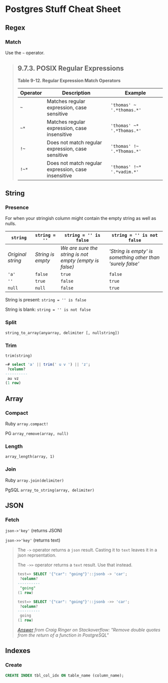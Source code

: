 # Postgres Stuff Cheat Sheet

## Regex

### Match

Use the `~` operator.

> ## 9.7.3. POSIX Regular Expressions
>
> **Table 9-12. Regular Expression Match Operators**
>
> | Operator | Description                                                  | Example                               |
> | -------- | ------------------------------------------------------------ | ------------------------------------- |
> | `~`      | Matches regular expression, case sensitive                   | `'thomas' ~            '.*thomas.*'`  |
> | `~*`     | Matches regular expression, case insensitive                 | `'thomas' ~*            '.*Thomas.*'` |
> | `!~`     | Does not match regular expression, case            sensitive | `'thomas' !~            '.*Thomas.*'` |
> | `!~*`    | Does not match regular expression, case            insensitive | `'thomas' !~*            '.*vadim.*'` |



## String

### Presence

For when your stringish column might contain the empty string as well as nulls.

| `string` | `string = ''` | `string = '' is false` | `string = '' is not false` |
|---|---|---|---|
| *Original string* | *String is empty* | *We are sure the string is not empty (empty is false)* | *'String is empty' is something other than 'surely false'* |
| `'a'` | `false` | `true` | `false` |
| `''` | `true` | `false` | `true` |
| `null` | `null` | `false` | `true` |

String is present: `string = '' is false`

String is blank: `string = '' is not false`

### Split

`string_to_array(anyarray, delimiter [, nullstring])`

### Trim

`trim(string)`

```sql
=# select 'a' || trim(' u v ') || 'z';
 ?column?
----------
 au vz
(1 row)
```





## Array

### Compact

Ruby `array.compact!`

PG `array_remove(array, null)`

### Length

`array_length(array, 1)`

### Join

Ruby `array.join(delimiter)`

PgSQL `array_to_string(array, delimiter)`



## JSON

### Fetch

`json->'key'` (returns JSON)

`json->>'key'` (returns text)



> The `->` operator returns a `json` result. Casting it to `text` leaves it in a json reprsentation.
>
> The `->>` operator returns a `text` result. Use that instead.
>
> ```sql
> test=> SELECT '{"car": "going"}'::jsonb -> 'car';
>  ?column? 
> ----------
>  "going"
> (1 row)
>
> test=> SELECT '{"car": "going"}'::jsonb ->> 'car';
>  ?column? 
> ----------
>  going
> (1 row)
> ```
>
> *[Answer](https://stackoverflow.com/a/40928412/720164) from Craig Ringer on Stackoverflow: "Remove double quotes from the return of a function in PostgreSQL"*



## Indexes

### Create

```sql
CREATE INDEX tbl_col_idx ON table_name (column_name);
```


